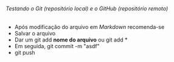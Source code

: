 ###### Testando o Git (repositório local) e o GitHub (repositório remoto)

- Após modificação do arquivo em _Markdown_ recomenda-se
- Salvar o arquivo
- Dar um git add **nome do arquivo** ou git add *
- Em seguida, git commit -m "asdf"
- git push